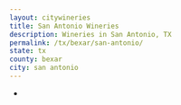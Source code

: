 ```yaml
---
layout: citywineries
title: San Antonio Wineries
description: Wineries in San Antonio, TX
permalink: /tx/bexar/san-antonio/
state: tx
county: bexar
city: san antonio
---
```

-
